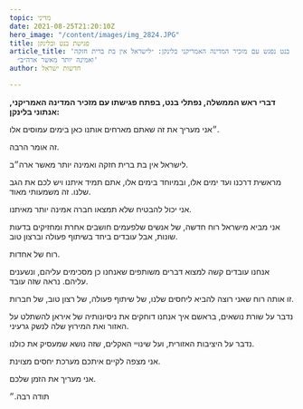 ```yaml
---
topic: מדיני
date: 2021-08-25T21:20:10Z
hero_image: "/content/images/img_2824.JPG"
title: פגישת בנט ובלינקן
article_title: 'בנט נפגש עם מזכיר המדינה האמריקני בלינקן: ״לישראל אין בת ברית חזקה
  ואמינה יותר מאשר ארה״ב״'
author: חדשות ישראל

---
```

**דברי ראש הממשלה, נפתלי בנט, בפתח פגישתו עם מזכיר המדינה האמריקני, אנתוני בלינקן:**

״אני מעריך את זה שאתם מארחים אותנו כאן בימים עמוסים אלו.

זה אומר הרבה.

לישראל אין בת ברית חזקה ואמינה יותר מאשר ארה״ב.

מראשית דרכנו ועד ימים אלו, ובמיוחד בימים אלו, אתם תמיד איתנו ויש לכם את הגב שלנו. זה משמעותי מאוד.

אני יכול להבטיח שלא תמצאו חברה אמינה יותר מאיתנו.

אני מביא מישראל רוח חדשה, של אנשים שלפעמים חושבים אחרת ומחזיקים בדעות שונות, אבל עובדים ביחד בשיתוף פעולה וברצון טוב.

רוח של אחדות.

אנחנו עובדים קשה למצוא דברים משותפים שאנחנו כן מסכימים עליהם, ונשענים עליהם. נראה שזה עובד.

זו אותה רוח שאני רוצה להביא ליחסים שלנו, של שיתוף פעולה, של רצון טוב, של חברות.

נדבר על שורת נושאים, בראשם איך אנחנו דוחקים את ניסיונותיה של איראן להשתלט על האזור ואת המירוץ שלה לנשק גרעיני.

נדבר על היציבות האזורית, ועל שינויי האקלים, שזה נושא שמעסיק את כולנו.

אני מצפה לקיים איתכם מערכת יחסים מצוינת.

אני מעריך את הזמן שלכם.

תודה רבה.״